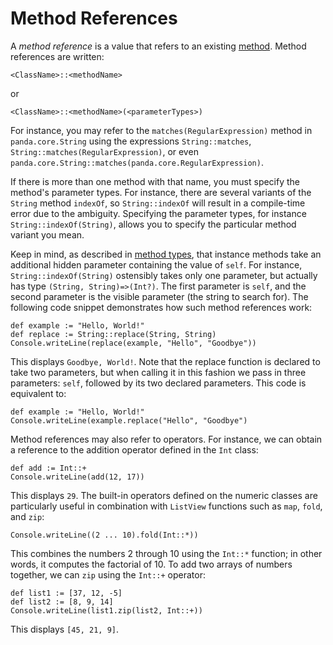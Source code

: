 Method References
=================

A *method reference* is a value that refers to an existing 
[method](methods.html). Method references are written:

    <ClassName>::<methodName>

or

    <ClassName>::<methodName>(<parameterTypes>)

For instance, you may refer to the `matches(RegularExpression)` method in 
`panda.core.String` using the expressions `String::matches`, 
`String::matches(RegularExpression)`, or even 
`panda.core.String::matches(panda.core.RegularExpression)`.

If there is more than one method with that name, you must specify the method's
parameter types. For instance, there are several variants of the `String`
method `indexOf`, so `String::indexOf` will result in a compile-time error due
to the ambiguity. Specifying the parameter types, for instance 
`String::indexOf(String)`, allows you to specify the particular method variant
you mean.

Keep in mind, as described in [method types](types.html#methodTypes), that 
instance methods take an additional hidden parameter containing the value of
`self`. For instance, `String::indexOf(String)` ostensibly takes only one 
parameter, but actually has type `(String, String)=>(Int?)`. The first parameter
is `self`, and the second parameter is the visible parameter (the string to
search for). The following code snippet demonstrates how such method references
work:

    def example := "Hello, World!"
    def replace := String::replace(String, String)
    Console.writeLine(replace(example, "Hello", "Goodbye"))

This displays `Goodbye, World!`. Note that the replace function is declared to
take two parameters, but when calling it in this fashion we pass in three
parameters: `self`, followed by its two declared parameters. This code is 
equivalent to:

    def example := "Hello, World!"
    Console.writeLine(example.replace("Hello", "Goodbye")

Method references may also refer to operators. For instance, we can obtain a 
reference to the addition operator defined in the `Int` class:

    def add := Int::+
    Console.writeLine(add(12, 17))

This displays `29`. The built-in operators defined on the numeric classes are
particularly useful in combination with `ListView` functions such as `map`, 
`fold`, and `zip`:

    Console.writeLine((2 ... 10).fold(Int::*))

This combines the numbers 2 through 10 using the `Int::*` function; in other
words, it computes the factorial of 10. To add two arrays of numbers together,
we can `zip` using the `Int::+` operator:

    def list1 := [37, 12, -5]
    def list2 := [8, 9, 14]
    Console.writeLine(list1.zip(list2, Int::+))

This displays `[45, 21, 9]`.